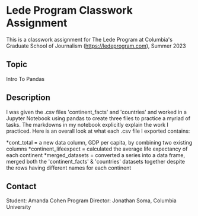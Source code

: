 # Lede Program Classwork Assignment

This is a classwork assignment for The Lede Program at Columbia's Graduate School of Journalism (https://ledeprogram.com), Summer 2023

## Topic

Intro To Pandas 

## Description

I was given the .csv files 'continent_facts' and 'countries' and worked in a Jupyter Notebook using pandas to create three files to practice a myriad of tasks. The markdowns in my notebook explicitly explain the work I practiced. Here is an overall look at what each .csv file I exported contains: 

*cont_total = a new data column, GDP per capita, by combining two existing columns 
*continent_lifeexpect = calculated the average life expectancy of each continent
*merged_datasets = converted a series into a data frame, merged both the 'continent_facts' & 'countries' datasets together despite the rows having different names for each continent 

## Contact

Student: Amanda Cohen
Program Director: Jonathan Soma, Columbia University

 
